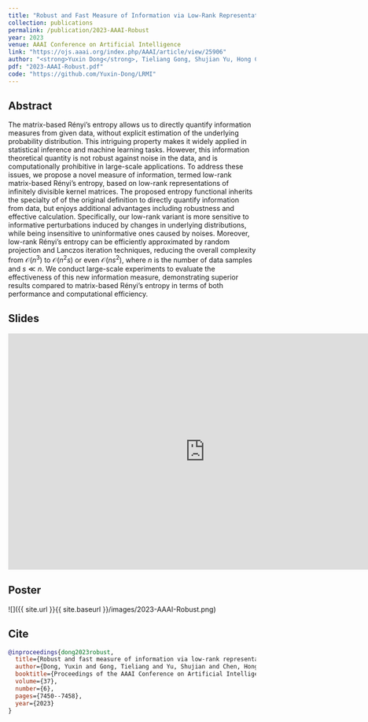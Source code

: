 ```yaml
---
title: "Robust and Fast Measure of Information via Low-Rank Representation"
collection: publications
permalink: /publication/2023-AAAI-Robust
year: 2023
venue: AAAI Conference on Artificial Intelligence
link: "https://ojs.aaai.org/index.php/AAAI/article/view/25906"
author: "<strong>Yuxin Dong</strong>, Tieliang Gong, Shujian Yu, Hong Chen, Chen Li"
pdf: "2023-AAAI-Robust.pdf"
code: "https://github.com/Yuxin-Dong/LRMI"
---
```


## Abstract

The matrix-based Rényi’s entropy allows us to directly quantify information measures from given data, without explicit estimation of the underlying probability distribution. This intriguing property makes it widely applied in statistical inference and machine learning tasks. However, this information theoretical quantity is not robust against noise in the data, and is computationally prohibitive in large-scale applications. To address these issues, we propose a novel measure of information, termed low-rank matrix-based Rényi’s entropy, based on low-rank representations of infinitely divisible kernel matrices. The proposed entropy functional inherits the specialty of of the original definition to directly quantify information from data, but enjoys additional advantages including robustness and effective calculation. Specifically, our low-rank variant is more sensitive to informative perturbations induced by changes in underlying distributions, while being insensitive to uninformative ones caused by noises. Moreover, low-rank Rényi’s entropy can be efficiently approximated by random projection and Lanczos iteration techniques, reducing the overall complexity from $\mathcal{O}(n^3)$ to $\mathcal{O}(n^2 s)$ or even $\mathcal{O}(ns^2)$, where $n$ is the number of data samples and $s \ll n$. We conduct large-scale experiments to evaluate the effectiveness of this new information measure, demonstrating superior results compared to matrix-based Rényi’s entropy in terms of both performance and computational efficiency.

## Slides

<div class="responsive-wrap">
  <iframe src="https://docs.google.com/presentation/d/e/2PACX-1vRDTMclMC6lZe5X_L1uH2FtnjbZ4mzmiqH0z7SVyDVgxM9JCemBzYO2Ja_0k7BGzOMcqH89746ZZNFA/embed?start=false&loop=false&delayms=3000" frameborder="0" width="800" height="480" allowfullscreen="true" mozallowfullscreen="true" webkitallowfullscreen="true"></iframe>
</div>

## Poster

![]({{ site.url }}{{ site.baseurl }}/images/2023-AAAI-Robust.png)

## Cite

```bibtex
@inproceedings{dong2023robust,
  title={Robust and fast measure of information via low-rank representation},
  author={Dong, Yuxin and Gong, Tieliang and Yu, Shujian and Chen, Hong and Li, Chen},
  booktitle={Proceedings of the AAAI Conference on Artificial Intelligence},
  volume={37},
  number={6},
  pages={7450--7458},
  year={2023}
}
```
